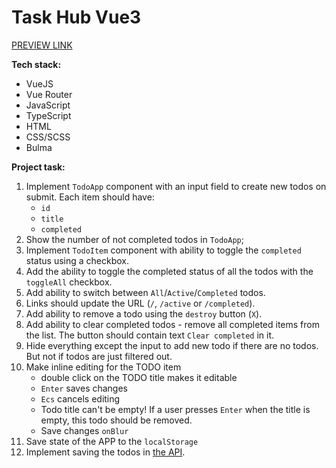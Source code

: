 # Task Hub Vue3

[PREVIEW LINK](https://illia-kots.github.io/task_hub-vue3/)

**Tech stack:**
- VueJS
- Vue Router
- JavaScript
- TypeScript
- HTML
- CSS/SCSS
- Bulma

**Project task:**

1. Implement `TodoApp` component with an input field to create new todos on submit. Each item should have:
    - `id`
    - `title`
    - `completed`
1. Show the number of not completed todos in `TodoApp`;
1. Implement `TodoItem` component with ability to toggle the `completed` status using a checkbox.
1. Add the ability to toggle the completed status of all the todos with the `toggleAll` checkbox.
1. Add ability to switch between `All`/`Active`/`Completed` todos.
1. Links should update the URL (`/`, `/active` or `/completed`).
1. Add ability to remove a todo using the `destroy` button (`X`).
1. Add ability to clear completed todos - remove all completed items from the list. The button should contain text `Clear completed` in it.
1. Hide everything except the input to add new todo if there are no todos. But not if todos are just filtered out.
1. Make inline editing for the TODO item
    - double click on the TODO title makes it editable
    - `Enter` saves changes
    - `Ecs` cancels editing
    - Todo title can't be empty! If a user presses `Enter` when the title is empty, this todo should be removed.
    - Save changes `onBlur`
1. Save state of the APP to the `localStorage`
1. Implement saving the todos in [the API](https://mate-academy.github.io/fe-students-api/).
